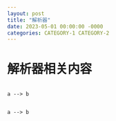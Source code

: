 ```yaml
---
layout: post
title: "解析器"
date: 2023-05-01 00:00:00 -0000
categories: CATEGORY-1 CATEGORY-2
---
```

# 解析器相关内容

```plantuml

a --> b
```

```mermaid

a --> b
```